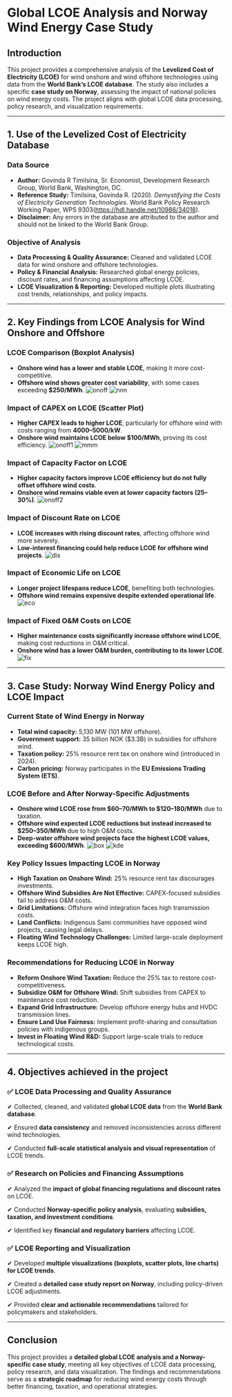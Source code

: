 
# **Global LCOE Analysis and Norway Wind Energy Case Study**

## **Introduction**
This project provides a comprehensive analysis of the **Levelized Cost of Electricity (LCOE)** for wind onshore and wind offshore technologies using data from the **World Bank’s LCOE database**. The study also includes a specific **case study on Norway**, assessing the impact of national policies on wind energy costs. The project aligns with global LCOE data processing, policy research, and visualization requirements.

---

## **1. Use of the Levelized Cost of Electricity Database**

### **Data Source**
- **Author:** Govinda R Timilsina, Sr. Economist, Development Research Group, World Bank, Washington, DC.
- **Reference Study:** Timilsina, Govinda R. (2020). *Demystifying the Costs of Electricity Generation Technologies*. World Bank Policy Research Working Paper, WPS 9303(https://hdl.handle.net/10986/34018).
- **Disclaimer:** Any errors in the database are attributed to the author and should not be linked to the World Bank Group.

### **Objective of Analysis**
- **Data Processing & Quality Assurance:** Cleaned and validated LCOE data for wind onshore and offshore technologies.
- **Policy & Financial Analysis:** Researched global energy policies, discount rates, and financing assumptions affecting LCOE.
- **LCOE Visualization & Reporting:** Developed multiple plots illustrating cost trends, relationships, and policy impacts.

---

## **2. Key Findings from LCOE Analysis for Wind Onshore and Offshore**

### **LCOE Comparison (Boxplot Analysis)**
- **Onshore wind has a lower and stable LCOE**, making it more cost-competitive.
- **Offshore wind shows greater cost variability**, with some cases exceeding **$250/MWh**.
  ![onoff](https://github.com/user-attachments/assets/402ad188-8294-49e1-8657-e82ca57c5b76)
  ![nnn](https://github.com/user-attachments/assets/54af2fd0-7bb8-4e21-a0e3-713a7b900267)

### **Impact of CAPEX on LCOE (Scatter Plot)**
- **Higher CAPEX leads to higher LCOE**, particularly for offshore wind with costs ranging from **$4000–$5000/kW**.
- **Onshore wind maintains LCOE below $100/MWh**, proving its cost efficiency.
  ![onoff1](https://github.com/user-attachments/assets/b221692d-4a70-4cc0-861c-c42a07a06a2b)
  ![mmm](https://github.com/user-attachments/assets/cae0037d-72e0-459a-af63-c2b01571e75e)

### **Impact of Capacity Factor on LCOE**
- **Higher capacity factors improve LCOE efficiency but do not fully offset offshore wind costs**.
- **Onshore wind remains viable even at lower capacity factors (25–30%)**.
  ![onoff2](https://github.com/user-attachments/assets/87d556b4-e572-4a74-9a82-32b63aea32ab)
  
### **Impact of Discount Rate on LCOE**
- **LCOE increases with rising discount rates**, affecting offshore wind more severely.
- **Low-interest financing could help reduce LCOE for offshore wind projects**.
  ![dis](https://github.com/user-attachments/assets/ad9d5266-63ae-4e24-8eda-5ade9360d9e9)

### **Impact of Economic Life on LCOE**
- **Longer project lifespans reduce LCOE**, benefiting both technologies.
- **Offshore wind remains expensive despite extended operational life**.
  ![eco](https://github.com/user-attachments/assets/677c1175-e806-435f-b94e-7ce2b86f6d6d)

### **Impact of Fixed O&M Costs on LCOE**
- **Higher maintenance costs significantly increase offshore wind LCOE**, making cost reductions in O&M critical.
- **Onshore wind has a lower O&M burden, contributing to its lower LCOE**.
  ![fix](https://github.com/user-attachments/assets/6341081f-57c9-4080-abf4-ed606d7625ff)

---

## **3. Case Study: Norway Wind Energy Policy and LCOE Impact**

### **Current State of Wind Energy in Norway**
- **Total wind capacity:** 5,130 MW (101 MW offshore).
- **Government support:** 35 billion NOK ($3.3B) in subsidies for offshore wind.
- **Taxation policy:** 25% resource rent tax on onshore wind (introduced in 2024).
- **Carbon pricing:** Norway participates in the **EU Emissions Trading System (ETS)**.

### **LCOE Before and After Norway-Specific Adjustments**
- **Onshore wind LCOE rose from $60–70/MWh to $120–180/MWh** due to taxation.
- **Offshore wind expected LCOE reductions but instead increased to $250–350/MWh** due to high O&M costs.
- **Deep-water offshore wind projects face the highest LCOE values, exceeding $600/MWh**.
  ![box](https://github.com/user-attachments/assets/db10fabc-1ce6-406a-8d67-c427ab4f8ddf)
  ![kde](https://github.com/user-attachments/assets/9d9f19e4-ca0f-4ad7-abae-8bee39b7a3cf)

### **Key Policy Issues Impacting LCOE in Norway**
- **High Taxation on Onshore Wind:** 25% resource rent tax discourages investments.
- **Offshore Wind Subsidies Are Not Effective:** CAPEX-focused subsidies fail to address O&M costs.
- **Grid Limitations:** Offshore wind integration faces high transmission costs.
- **Land Conflicts:** Indigenous Sami communities have opposed wind projects, causing legal delays.
- **Floating Wind Technology Challenges:** Limited large-scale deployment keeps LCOE high.

### **Recommendations for Reducing LCOE in Norway**
- **Reform Onshore Wind Taxation:** Reduce the 25% tax to restore cost-competitiveness.
- **Subsidize O&M for Offshore Wind:** Shift subsidies from CAPEX to maintenance cost reduction.
- **Expand Grid Infrastructure:** Develop offshore energy hubs and HVDC transmission lines.
- **Ensure Land Use Fairness:** Implement profit-sharing and consultation policies with indigenous groups.
- **Invest in Floating Wind R&D:** Support large-scale trials to reduce technological costs.

---

## **4. Objectives achieved in the project**

### ✅ **LCOE Data Processing and Quality Assurance**
✔ Collected, cleaned, and validated **global LCOE data** from the **World Bank database**.

✔ Ensured **data consistency** and removed inconsistencies across different wind technologies.

✔ Conducted **full-scale statistical analysis and visual representation** of LCOE trends.

### ✅ **Research on Policies and Financing Assumptions**
✔ Analyzed the **impact of global financing regulations and discount rates** on LCOE.

✔ Conducted **Norway-specific policy analysis**, evaluating **subsidies, taxation, and investment conditions**.

✔ Identified key **financial and regulatory barriers** affecting LCOE.

### ✅ **LCOE Reporting and Visualization**
✔ Developed **multiple visualizations (boxplots, scatter plots, line charts) for LCOE trends**.

✔ Created a **detailed case study report on Norway**, including policy-driven LCOE adjustments.

✔ Provided **clear and actionable recommendations** tailored for policymakers and stakeholders.

---

## **Conclusion**
This project provides a **detailed global LCOE analysis and a Norway-specific case study**, meeting all key objectives of LCOE data processing, policy research, and data visualization. The findings and recommendations serve as a **strategic roadmap** for reducing wind energy costs through better financing, taxation, and operational strategies.


